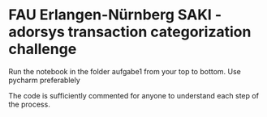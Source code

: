 # FAU Erlangen-Nürnberg SAKI - adorsys transaction categorization challenge

Run the notebook in the folder aufgabe1 from your top to bottom.
Use pycharm preferablely 

The code is sufficiently commented for anyone to understand each step of the process.
